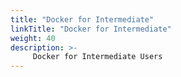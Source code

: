 ```yaml
---
title: "Docker for Intermediate"
linkTitle: "Docker for Intermediate"
weight: 40
description: >-
     Docker for Intermediate Users
---
```





